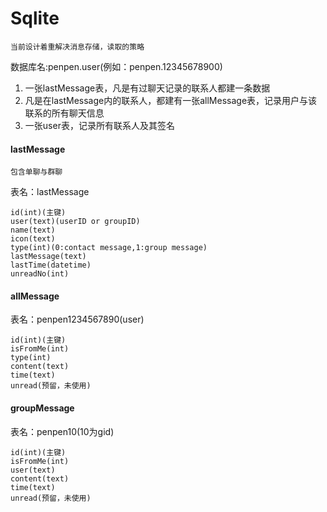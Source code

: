 # Sqlite

```
当前设计着重解决消息存储，读取的策略
```

数据库名:penpen.user(例如：penpen.12345678900)

1. 一张lastMessage表，凡是有过聊天记录的联系人都建一条数据
2. 凡是在lastMessage内的联系人，都建有一张allMessage表，记录用户与该联系的所有聊天信息
3. 一张user表，记录所有联系人及其签名

#### lastMessage

```
包含单聊与群聊
```

表名：lastMessage

```
id(int)(主键)
user(text)(userID or groupID)
name(text)
icon(text)
type(int)(0:contact message,1:group message)
lastMessage(text)
lastTime(datetime)
unreadNo(int)
```

#### allMessage

表名：penpen1234567890(user)

```
id(int)(主键)
isFromMe(int)
type(int)
content(text)
time(text)
unread(预留，未使用)
```


#### groupMessage

表名：penpen10(10为gid)

```
id(int)(主键)
isFromMe(int)
user(text)
content(text)
time(text)
unread(预留，未使用)
```

